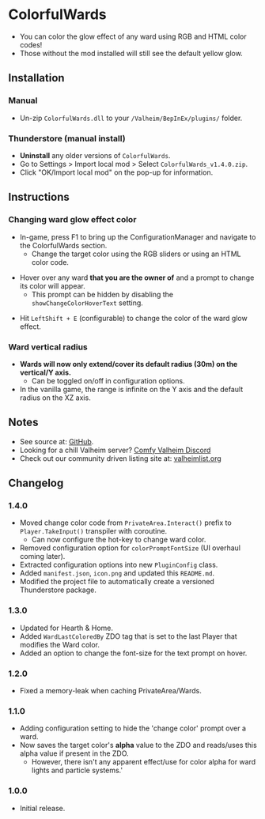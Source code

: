 # ColorfulWards

  * You can color the glow effect of any ward using RGB and HTML color codes!
  * Those without the mod installed will still see the default yellow glow.

## Installation

### Manual

  * Un-zip `ColorfulWards.dll` to your `/Valheim/BepInEx/plugins/` folder.

### Thunderstore (manual install)

  * **Uninstall** any older versions of `ColorfulWards`.
  * Go to Settings > Import local mod > Select `ColorfulWards_v1.4.0.zip`.
  * Click "OK/Import local mod" on the pop-up for information.

## Instructions

### Changing ward glow effect color

  * In-game, press F1 to bring up the ConfigurationManager and navigate to the ColorfulWards section.
    * Change the target color using the RGB sliders or using an HTML color code.

  - Hover over any ward **that you are the owner of** and a prompt to change its color will appear.
    - This prompt can be hidden by disabling the `showChangeColorHoverText` setting.

  * Hit `LeftShift + E` (configurable) to change the color of the ward glow effect.

### Ward vertical radius

  * **Wards will now only extend/cover its default radius (30m) on the vertical/Y axis.**
    * Can be toggled on/off in configuration options.
  * In the vanilla game, the range is infinite on the Y axis and the default radius on the XZ axis.

## Notes

  * See source at: [GitHub](https://github.com/redseiko/ComfyMods/tree/main/ColorfulLights).
  * Looking for a chill Valheim server? [Comfy Valheim Discord](https://discord.gg/ameHJz5PFk)
  * Check out our community driven listing site at: [valheimlist.org](https://valheimlist.org/)

## Changelog

### 1.4.0

  * Moved change color code from `PrivateArea.Interact()` prefix to `Player.TakeInput()` transpiler with coroutine.
    * Can now configure the hot-key to change ward color.
  * Removed configuration option for `colorPromptFontSize` (UI overhaul coming later).
  * Extracted configuration options into new `PluginConfig` class.
  * Added `manifest.json`, `icon.png` and updated this `README.md`.
  * Modified the project file to automatically create a versioned Thunderstore package.

### 1.3.0

  * Updated for Hearth & Home.
  * Added `WardLastColoredBy` ZDO tag that is set to the last Player that modifies the Ward color.
  * Added an option to change the font-size for the text prompt on hover.

### 1.2.0

  * Fixed a memory-leak when caching PrivateArea/Wards.

### 1.1.0

  * Adding configuration setting to hide the 'change color' prompt over a ward.
  * Now saves the target color's **alpha** value to the ZDO and reads/uses this alpha value if present in the ZDO.
    * However, there isn't any apparent effect/use for color alpha for ward lights and particle systems.'

### 1.0.0

  * Initial release.